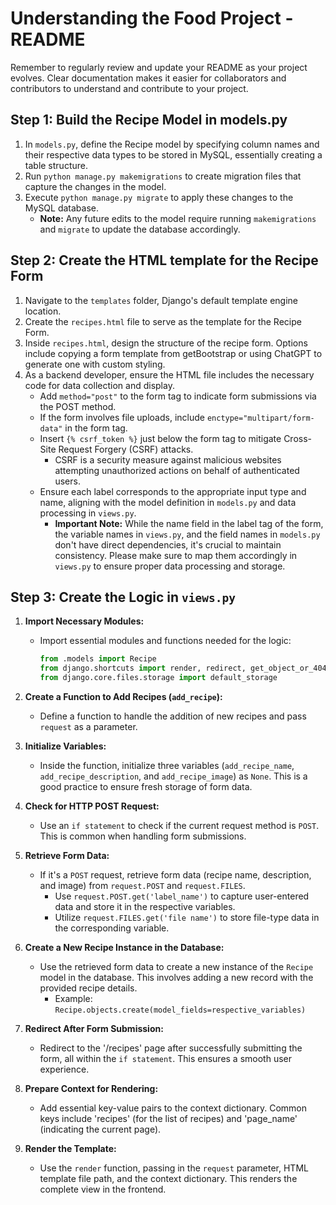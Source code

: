 # Understanding the Food Project - README
Remember to regularly review and update your README as your project evolves. Clear documentation makes it easier for collaborators and contributors to understand and contribute to your project.


## Step 1: Build the Recipe Model in models.py
1. In `models.py`, define the Recipe model by specifying column names and their respective data types to be stored in MySQL, essentially creating a table structure.
2. Run `python manage.py makemigrations` to create migration files that capture the changes in the model.
3. Execute `python manage.py migrate` to apply these changes to the MySQL database.
   - **Note:** Any future edits to the model require running `makemigrations` and `migrate` to update the database accordingly.


## Step 2: Create the HTML template for the Recipe Form
1. Navigate to the `templates` folder, Django's default template engine location.
2. Create the `recipes.html` file to serve as the template for the Recipe Form.
3. Inside `recipes.html`, design the structure of the recipe form. Options include copying a form template from getBootstrap or using ChatGPT to generate one with custom styling.
4. As a backend developer, ensure the HTML file includes the necessary code for data collection and display.
   - Add `method="post"` to the form tag to indicate form submissions via the POST method.
   - If the form involves file uploads, include `enctype="multipart/form-data"` in the form tag.
   - Insert `{% csrf_token %}` just below the form tag to mitigate Cross-Site Request Forgery (CSRF) attacks.
     - CSRF is a security measure against malicious websites attempting unauthorized actions on behalf of authenticated users.
   - Ensure each label corresponds to the appropriate input type and name, aligning with the model definition in `models.py` and data processing in `views.py`.
      - **Important Note:** While the name field in the label tag of the form, the variable names in `views.py`, and the field names in `models.py` don't have direct dependencies, it's crucial to maintain consistency. Please make sure to map them accordingly in `views.py` to ensure proper data processing and storage.


## Step 3: Create the Logic in `views.py`

1. **Import Necessary Modules:**
   - Import essential modules and functions needed for the logic:
     ```python
     from .models import Recipe
     from django.shortcuts import render, redirect, get_object_or_404
     from django.core.files.storage import default_storage
     ```

2. **Create a Function to Add Recipes (`add_recipe`):**
   - Define a function to handle the addition of new recipes and pass `request` as a parameter.

3. **Initialize Variables:**
   - Inside the function, initialize three variables (`add_recipe_name`, `add_recipe_description`, and `add_recipe_image`) as `None`. This is a good practice to ensure fresh storage of form data.

4. **Check for HTTP POST Request:**
   - Use an `if statement` to check if the current request method is `POST`. This is common when handling form submissions.

5. **Retrieve Form Data:**
   - If it's a `POST` request, retrieve form data (recipe name, description, and image) from `request.POST` and `request.FILES`.
     - Use `request.POST.get('label_name')` to capture user-entered data and store it in the respective variables.
     - Utilize `request.FILES.get('file name')` to store file-type data in the corresponding variable.

6. **Create a New Recipe Instance in the Database:**
   - Use the retrieved form data to create a new instance of the `Recipe` model in the database. This involves adding a new record with the provided recipe details.
     - Example: `Recipe.objects.create(model_fields=respective_variables)`

7. **Redirect After Form Submission:**
   - Redirect to the '/recipes' page after successfully submitting the form, all within the `if statement`. This ensures a smooth user experience.

8. **Prepare Context for Rendering:**
   - Add essential key-value pairs to the context dictionary. Common keys include 'recipes' (for the list of recipes) and 'page_name' (indicating the current page).

9. **Render the Template:**
   - Use the `render` function, passing in the `request` parameter, HTML template file path, and the context dictionary. This renders the complete view in the frontend.


